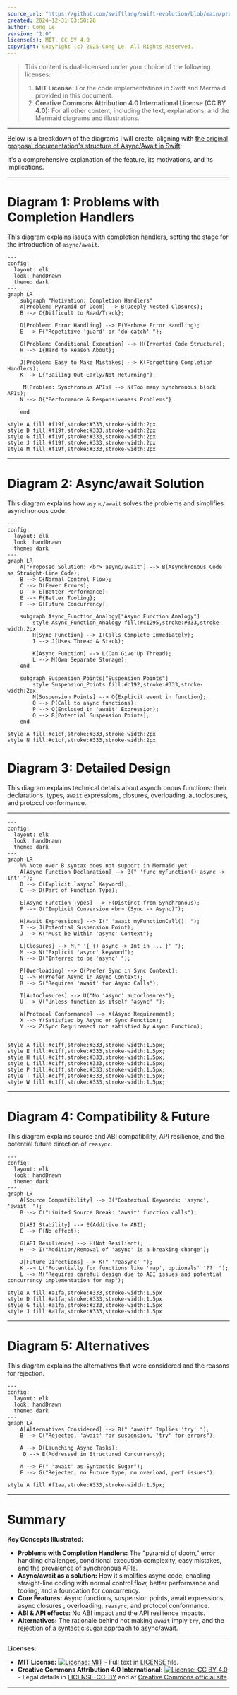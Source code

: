 ```yaml
---
source_url: "https://github.com/swiftlang/swift-evolution/blob/main/proposals/0296-async-await.md"
created: 2024-12-31 03:50:26
author: Cong Le
version: "1.0"
license(s): MIT, CC BY 4.0
copyright: Copyright (c) 2025 Cong Le. All Rights Reserved.
---
```



> This content is dual-licensed under your choice of the following licenses:
> 1.  **MIT License:** For the code implementations in Swift and Mermaid provided in this document.
> 2.  **Creative Commons Attribution 4.0 International License (CC BY 4.0):** For all other content, including the text, explanations, and the Mermaid diagrams and illustrations.

---


Below is a breakdown of the diagrams I will create, aligning with [the original proposal documentation's structure of Async/Await in Swift](https://github.com/swiftlang/swift-evolution/blob/main/proposals/0296-async-await.md):

It's a comprehensive explanation of the feature, its motivations, and its implications.

---


# Diagram 1: Problems with Completion Handlers

This diagram explains issues with completion handlers, setting the stage for the introduction of `async/await`.


```mermaid
---
config:
  layout: elk
  look: handDrawn
  theme: dark
---
graph LR
    subgraph "Motivation: Completion Handlers"
    A[Problem: Pyramid of Doom] --> B(Deeply Nested Closures);
    B --> C{Difficult to Read/Track};
    
    D[Problem: Error Handling] --> E(Verbose Error Handling);
    E --> F{"Repetitive 'guard' or 'do-catch' "};
    
    G[Problem: Conditional Execution] --> H(Inverted Code Structure);
    H --> I{Hard to Reason About};

    J[Problem: Easy to Make Mistakes] --> K(Forgetting Completion Handlers);
    K --> L{"Bailing Out Early/Not Returning"};    
    
     M[Problem: Synchronous APIs] --> N(Too many synchronous block APIs);
    N --> O{"Performance & Responsiveness Problems"}

    end
    
style A fill:#f19f,stroke:#333,stroke-width:2px
style D fill:#f19f,stroke:#333,stroke-width:2px
style G fill:#f19f,stroke:#333,stroke-width:2px
style J fill:#f19f,stroke:#333,stroke-width:2px
style M fill:#f19f,stroke:#333,stroke-width:2px

```

---

# Diagram 2: Async/await Solution

This diagram explains how `async/await` solves the problems and simplifies asynchronous code.


```mermaid
---
config:
  layout: elk
  look: handDrawn
  theme: dark
---
graph LR
    A["Proposed Solution: <br> async/await"] --> B(Asynchronous Code as Straight-Line Code);
    B --> C{Normal Control Flow};
    C --> D(Fewer Errors);
    D --> E[Better Performance];
    E --> F{Better Tooling};
    F --> G[Future Concurrency];
    
    subgraph Async_Function_Analogy["Async Function Analogy"]
        style Async_Function_Analogy fill:#c1295,stroke:#333,stroke-width:2px
        H[Sync Function] --> I(Calls Complete Immediately);
        I --> J(Uses Thread & Stack);
        
        K[Async Function] --> L(Can Give Up Thread);
        L --> M(Own Separate Storage);
    end
    
    subgraph Suspension_Points["Suspension Points"]
        style Suspension_Points fill:#c192,stroke:#333,stroke-width:2px
        N[Suspension Points] --> O{Explicit event in function};
        O --> P(Call to async functions);
        P --> Q(Enclosed in 'await' Expression);
        Q --> R[Potential Suspension Points];    
    end

style A fill:#c1cf,stroke:#333,stroke-width:2px
style N fill:#c1cf,stroke:#333,stroke-width:2px

```

# Diagram 3: Detailed Design

This diagram explains technical details about asynchronous functions: their declarations, types, `await` expressions, closures, overloading, autoclosures, and protocol conformance.


---
```mermaid
---
config:
  layout: elk
  look: handDrawn
  theme: dark
---
graph LR
    %% Note over B syntax does not support in Mermaid yet
    A[Async Function Declaration] --> B(" 'func myFunction() async -> Int' "); 
    B --> C(Explicit `async` Keyword);
    C --> D(Part of Function Type);

    E[Async Function Types] --> F(Distinct from Synchronous);
    F --> G("Implicit Conversion <br> (Sync -> Async)");    
	
    H[Await Expressions] --> I(" 'await myFunctionCall()' ");
    I --> J(Potential Suspension Point);
    J --> K("Must be Within 'async' Context");

	L[Closures] --> M(" '{ () async -> Int in ... }' ");
    M --> N("Explicit 'async' keyword");
    N --> O("Inferred to be 'async' ");
    
    P[Overloading] --> Q(Prefer Sync in Sync Context);
    Q --> R(Prefer Async in Async Context);
    R --> S("Requires 'await' for Async Calls");
    
    T[Autoclosures] --> U("No 'async' autoclosures");
    U --> V("Unless function is itself 'async' ");

    W[Protocol Conformance] --> X(Async Requirement);
    X --> Y(Satisfied by Async or Sync Function);
    Y --> Z(Sync Requirement not satisfied by Async Function);
    

style A fill:#c1ff,stroke:#333,stroke-width:1.5px;
style E fill:#c1ff,stroke:#333,stroke-width:1.5px;
style H fill:#c1ff,stroke:#333,stroke-width:1.5px;
style L fill:#c1ff,stroke:#333,stroke-width:1.5px;
style P fill:#c1ff,stroke:#333,stroke-width:1.5px;
style T fill:#c1ff,stroke:#333,stroke-width:1.5px;
style W fill:#c1ff,stroke:#333,stroke-width:1.5px;

```

---


# Diagram 4: Compatibility & Future
This diagram explains source and ABI compatibility, API resilience, and the potential future direction of `reasync`.


```mermaid
---
config:
  layout: elk
  look: handDrawn
  theme: dark
---
graph LR
    A[Source Compatibility] --> B("Contextual Keywords: 'async', 'await' ");
    B --> C("Limited Source Break: 'await' function calls");
    
    D[ABI Stability] --> E(Additive to ABI);
    E --> F(No effect);

    G[API Resilience] --> H(Not Resilient);
    H --> I("Addition/Removal of 'async' is a breaking change"); 
     
    J[Future Directions] --> K(" 'reasync' ");
    K --> L("Potentially for functions like 'map', optionals' '??' ");
    L --> M("Requires careful design due to ABI issues and potential concurrency implementation for map");

style A fill:#a1fa,stroke:#333,stroke-width:1.5px
style D fill:#a1fa,stroke:#333,stroke-width:1.5px
style G fill:#a1fa,stroke:#333,stroke-width:1.5px   
style J fill:#a1fa,stroke:#333,stroke-width:1.5px

```

---


# Diagram 5: Alternatives
This diagram explains the alternatives that were considered and the reasons for rejection.


```mermaid
---
config:
  layout: elk
  look: handDrawn
  theme: dark
---
graph LR
    A[Alternatives Considered] --> B(" 'await' Implies 'try' ");
    B --> C("Rejected, 'await' for suspension, 'try' for errors");
    
    A --> D(Launching Async Tasks);
     D --> E(Addressed in Structured Concurrency);

    A --> F(" 'await' as Syntactic Sugar");
    F --> G("Rejected, no Future type, no overload, perf issues");

style A fill:#f1aa,stroke:#333,stroke-width:1.5px;

```

---

# Summary

**Key Concepts Illustrated:**

*   **Problems with Completion Handlers:** The "pyramid of doom," error handling challenges, conditional execution complexity, easy mistakes, and the prevalence of synchronous APIs.
*   **Async/await as a solution:**  How it simplifies async code, enabling straight-line coding with normal control flow, better performance and tooling, and a foundation for concurrency.
*   **Core Features:** Async functions, suspension points, await expressions, async closures , overloading, `reasync`, and protocol conformance.
* **ABI & API effects:** No ABI impact and the API resilience impacts.
*   **Alternatives:** The rationale behind not making `await` imply `try`, and the rejection of a syntactic sugar approach to async/await.


---
**Licenses:**

- **MIT License:**  [![License: MIT](https://img.shields.io/badge/License-MIT-yellow.svg)](LICENSE) - Full text in [LICENSE](LICENSE) file.
- **Creative Commons Attribution 4.0 International:** [![License: CC BY 4.0](https://licensebuttons.net/l/by/4.0/88x31.png)](LICENSE-CC-BY) - Legal details in [LICENSE-CC-BY](LICENSE-CC-BY) and at [Creative Commons official site](http://creativecommons.org/licenses/by/4.0/).

---